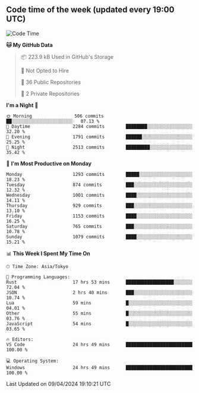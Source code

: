 ## Code time of the week (updated every 19:00 UTC)

<!--START_SECTION:waka-->
![Code Time](http://img.shields.io/badge/Code%20Time-2%2C947%20hrs%2035%20mins-blue)

**🐱 My GitHub Data** 

> 📦 223.9 kB Used in GitHub's Storage 
 > 
> 🚫 Not Opted to Hire
 > 
> 📜 36 Public Repositories 
 > 
> 🔑 2 Private Repositories 
 > 
**I'm a Night 🦉** 

```text
🌞 Morning                506 commits         ██░░░░░░░░░░░░░░░░░░░░░░░   07.13 % 
🌆 Daytime                2284 commits        ████████░░░░░░░░░░░░░░░░░   32.20 % 
🌃 Evening                1791 commits        ██████░░░░░░░░░░░░░░░░░░░   25.25 % 
🌙 Night                  2513 commits        █████████░░░░░░░░░░░░░░░░   35.42 % 
```
📅 **I'm Most Productive on Monday** 

```text
Monday                   1293 commits        █████░░░░░░░░░░░░░░░░░░░░   18.23 % 
Tuesday                  874 commits         ███░░░░░░░░░░░░░░░░░░░░░░   12.32 % 
Wednesday                1001 commits        ████░░░░░░░░░░░░░░░░░░░░░   14.11 % 
Thursday                 929 commits         ███░░░░░░░░░░░░░░░░░░░░░░   13.10 % 
Friday                   1153 commits        ████░░░░░░░░░░░░░░░░░░░░░   16.25 % 
Saturday                 765 commits         ███░░░░░░░░░░░░░░░░░░░░░░   10.78 % 
Sunday                   1079 commits        ████░░░░░░░░░░░░░░░░░░░░░   15.21 % 
```


📊 **This Week I Spent My Time On** 

```text
🕑︎ Time Zone: Asia/Tokyo

💬 Programming Languages: 
Rust                     17 hrs 53 mins      ██████████████████░░░░░░░   72.04 % 
JSON                     2 hrs 40 mins       ███░░░░░░░░░░░░░░░░░░░░░░   10.74 % 
Lua                      59 mins             █░░░░░░░░░░░░░░░░░░░░░░░░   04.01 % 
Other                    55 mins             █░░░░░░░░░░░░░░░░░░░░░░░░   03.76 % 
JavaScript               54 mins             █░░░░░░░░░░░░░░░░░░░░░░░░   03.65 % 

🔥 Editors: 
VS Code                  24 hrs 49 mins      █████████████████████████   100.00 % 

💻 Operating System: 
Windows                  24 hrs 49 mins      █████████████████████████   100.00 % 
```


 Last Updated on 09/04/2024 19:10:21 UTC
<!--END_SECTION:waka-->